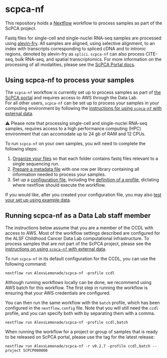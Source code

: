# scpca-nf

This repository holds a [Nextflow](https://www.nextflow.io) workflow to process samples as part of the ScPCA project.

Fastq files for single-cell and single-nuclei RNA-seq samples are processed using [alevin-fry](https://alevin-fry.readthedocs.io/en/latest/).
All samples are aligned, using selective alignment, to an index with transcripts corresponding to spliced cDNA and to intronic regions, denoted by alevin-fry as `splici`. 
`scpca-nf` can also process CITE-seq, bulk RNA-seq, and spatial transcriptomics. 
For more information on the processing of all modalities, please see the [ScPCA Portal docs](https://scpca.readthedocs.io/en/latest/). 

## Using scpca-nf to process your samples

The `scpca-nf` workflow is currently set up to process samples as part of [the ScPCA portal](https://scpca.alexslemonade.org/) and requires access to AWS through the Data Lab.  
For all other users, `scpca-nf` can be set up to process your samples in your computing environment by following the [instructions for using `scpca-nf` with external data](external-data-instructions.md). 

:warning: Please note that processing single-cell and single-nuclei RNA-seq samples, requires access to a high performance computing (HPC) environment that can accomodate up to 24 gb of RAM and 12 CPUs. 

To run `scpca-nf` on your own samples, you will need to complete the following steps: 

1. [Organize your files](./external-data-instructions.md#file-organization) so that each folder contains fastq files relevant to a single sequencing run. 
2. [Prepare a metadata file](./external-data-instructions.md#prepare-the-metadata-file) with one row per library containing all information needed to process your samples.
3. Set up a [configuration file](./external-data-instructions.md#configuration-files), including the [definition of a profile](./external-data-instructions.md#setting-up-a-profile-in-the-configuration-file), dictating where nextflow should execute the workflow. 

If you would like, after you created your configuration file, you may also [test your set up using example data](examples/README.md). 

## Running scpca-nf as a Data Lab staff member

The instructions below assume that you are a member of the CCDL with access to AWS.
Most of the workflow settings described are configured for the ALSF Childhood Cancer Data Lab computational infrastructure. 
To process samples that are not part of the ScPCA project, please see the [instructions on using `scpca-nf` with external data](external-data-instructions.md). 

To run `scpca-nf` in its default configuration for the CCDL, you can use the following command: 

```
nextflow run AlexsLemonade/scpca-nf -profile ccdl
```
Although running workflows locally can be done, we recommend using AWS batch for this workflow. 
The first step in running the workflow is ensuring that your AWS credentials are configured. 

You can then run the same workflow with the `batch` profile, which has been configured in the `nextflow.config` file. 
Note that you will still need the `ccdl` profile, and you can specify both with by separating them with a comma. 

```
nextflow run AlexsLemonade/scpca-nf -profile ccdl,batch
```

When running the workflow for a project or group of samples that is ready to be released on ScPCA portal, please use the tag for the latest release: 

```
nextflow run AlexsLemonade/scpca-nf -r v0.2.7 -profile ccdl,batch --project SCPCP000000
```


